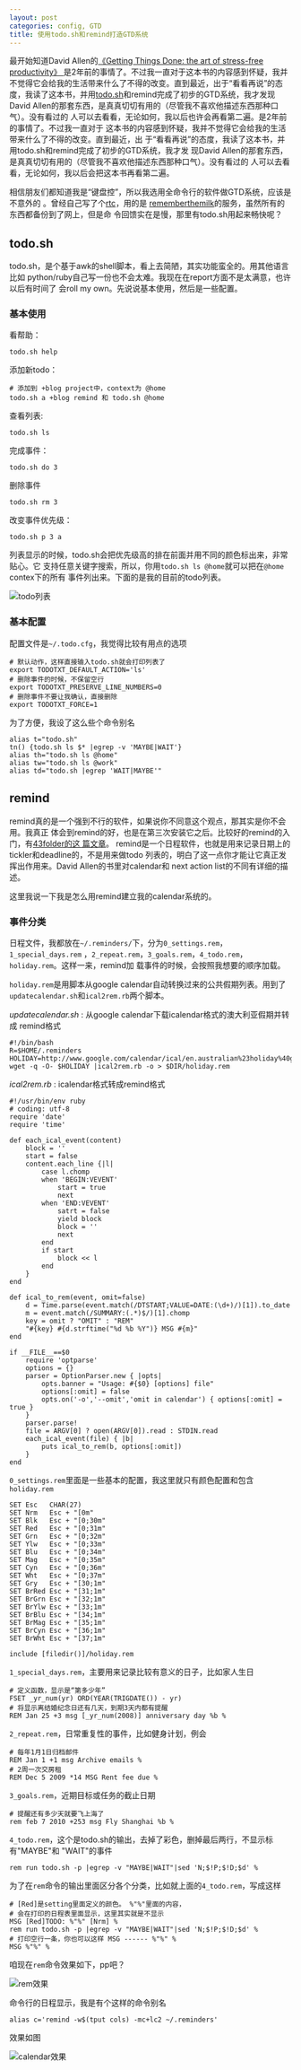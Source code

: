 ```yaml
---
layout: post
categories: config, GTD
title: 使用todo.sh和remind打造GTD系统
---
```


最开始知道David Allen的[《Getting Things Done: the art of stress-free
productivity》
](http://www.amazon.com/Getting-Things-Done-Stress-Free-Productivity/dp/0142000280)是2年前的事情了。不过我一直对于这本书的内容感到怀疑，我并不觉得它会给我的生活带来什么了不得的改变。直到最近，出于“看看再说”的态度，我读了这本书，并用[todo.sh](http://todotxt.com)和remind完成了初步的GTD系统，我才发现David
Allen的那套东西，是真真切切有用的（尽管我不喜欢他描述东西那种口气）。没有看过的
人可以去看看，无论如何，我以后也许会再看第二遍。是2年前的事情了。不过我一直对于
这本书的内容感到怀疑，我并不觉得它会给我的生活带来什么了不得的改变。直到最近，出
于“看看再说”的态度，我读了这本书，并用todo.sh和remind完成了初步的GTD系统，我才发
现David
Allen的那套东西，是真真切切有用的（尽管我不喜欢他描述东西那种口气）。没有看过的
人可以去看看，无论如何，我以后会把这本书再看第二遍。

相信朋友们都知道我是“键盘控”，所以我选用全命令行的软件做GTD系统，应该是不意外的
。曾经自己写了个[rtc](http://github.com/roylez/rtc)，用的是
[rememberthemilk](http://rmilk.com)的服务，虽然所有的东西都备份到了网上，但是命
令回馈实在是慢，那里有todo.sh用起来畅快呢？

## todo.sh 

todo.sh，是个基于awk的shell脚本，看上去简陋，其实功能蛮全的。用其他语言比如
python/ruby自己写一份也不会太难。我现在在report方面不是太满意，也许以后有时间了
会roll my own。先说说基本使用，然后是一些配置。

### 基本使用

看帮助：

    todo.sh help

添加新todo：

    # 添加到 +blog project中，context为 @home
    todo.sh a +blog remind 和 todo.sh @home

查看列表:

    todo.sh ls

完成事件：

    todo.sh do 3

删除事件

    todo.sh rm 3

改变事件优先级：

    todo.sh p 3 a

列表显示的时候，todo.sh会把优先级高的排在前面并用不同的颜色标出来，非常贴心。它
支持任意关键字搜索，所以，你用`todo.sh ls @home`就可以把在`@home` contex下的所有
事件列出来。下面的是我的目前的todo列表。

![todo列表](http://dl.getdropbox.com/u/243979/screenshot/shot201001101335.png)

### 基本配置

配置文件是`~/.todo.cfg`，我觉得比较有用点的选项

    # 默认动作，这样直接输入todo.sh就会打印列表了
    export TODOTXT_DEFAULT_ACTION='ls'
    # 删除事件的时候，不保留空行
    export TODOTXT_PRESERVE_LINE_NUMBERS=0
    # 删除事件不要让我确认，直接删除
    export TODOTXT_FORCE=1

为了方便，我设了这么些个命令别名

    alias t="todo.sh"
    tn() {todo.sh ls $* |egrep -v 'MAYBE|WAIT'}
    alias th="todo.sh ls @home"
    alias tw="todo.sh ls @work"
    alias td="todo.sh |egrep 'WAIT|MAYBE'"

## remind

remind真的是一个强到不行的软件，如果说你不同意这个观点，那其实是你不会用。我真正
体会到remind的好，也是在第三次安装它之后。比较好的remind的入门，有[43folder的这
篇文章](http://www.43folders.com/2005/02/24/guest-mike-harris-looks-at-remind)。
remind是一个日程软件，也就是用来记录日期上的tickler和deadline的，不是用来做todo
列表的，明白了这一点你才能让它真正发挥出作用来。David Allen的书里对calendar和
next action list的不同有详细的描述。

这里我说一下我是怎么用remind建立我的calendar系统的。

### 事件分类

日程文件，我都放在`~/.reminders/`下，分为`0_settings.rem`，`1_special_days.rem`
，`2_repeat.rem`，`3_goals.rem`，`4_todo.rem`，`holiday.rem`。这样一来，remind加
载事件的时候，会按照我想要的顺序加载。

`holiday.rem`是用脚本从google calendar自动转换过来的公共假期列表。用到了
`updatecalendar.sh`和`ical2rem.rb`两个脚本。

*updatecalendar.sh* : 从google calendar下载icalendar格式的澳大利亚假期并转成
remind格式

    #!/bin/bash
    R=$HOME/.reminders
    HOLIDAY=http://www.google.com/calendar/ical/en.australian%23holiday%40group.v.calendar.google.com/public/basic.ics
    wget -q -O- $HOLIDAY |ical2rem.rb -o > $DIR/holiday.rem

*ical2rem.rb* : icalendar格式转成remind格式


    #!/usr/bin/env ruby
    # coding: utf-8
    require 'date'
    require 'time'

    def each_ical_event(content)
        block = ''
        start = false
        content.each_line {|l|
            case l.chomp
            when 'BEGIN:VEVENT'
                start = true
                next
            when 'END:VEVENT'
                satrt = false
                yield block
                block = ''
                next
            end
            if start
                block << l
            end
        }
    end

    def ical_to_rem(event, omit=false)
        d = Time.parse(event.match(/DTSTART;VALUE=DATE:(\d+)/)[1]).to_date
        m = event.match(/SUMMARY:(.*)$/)[1].chomp
        key = omit ? "OMIT" : "REM"
        "#{key} #{d.strftime("%d %b %Y")} MSG #{m}"
    end

    if __FILE__==$0
        require 'optparse'
        options = {}
        parser = OptionParser.new { |opts|
            opts.banner = "Usage: #{$0} [options] file"
            options[:omit] = false
            opts.on('-o','--omit','omit in calendar') { options[:omit] = true }
        }
        parser.parse!
        file = ARGV[0] ? open(ARGV[0]).read : STDIN.read
        each_ical_event(file) { |b|
            puts ical_to_rem(b, options[:omit])
        }
    end

`0_settings.rem`里面是一些基本的配置，我这里就只有颜色配置和包含`holiday.rem`

    SET Esc   CHAR(27)
    SET Nrm   Esc + "[0m"
    SET Blk   Esc + "[0;30m"
    SET Red   Esc + "[0;31m"
    SET Grn   Esc + "[0;32m"
    SET Ylw   Esc + "[0;33m"
    SET Blu   Esc + "[0;34m"
    SET Mag   Esc + "[0;35m"
    SET Cyn   Esc + "[0;36m"
    SET Wht   Esc + "[0;37m"
    SET Gry   Esc + "[30;1m"
    SET BrRed Esc + "[31;1m"
    SET BrGrn Esc + "[32;1m"
    SET BrYlw Esc + "[33;1m"
    SET BrBlu Esc + "[34;1m"
    SET BrMag Esc + "[35;1m"
    SET BrCyn Esc + "[36;1m"
    SET BrWht Esc + "[37;1m"

    include [filedir()]/holiday.rem

`1_special_days.rem`，主要用来记录比较有意义的日子，比如家人生日

    # 定义函数，显示是“第多少年”
    FSET _yr_num(yr) ORD(YEAR(TRIGDATE()) - yr)
    # 将显示离结婚纪念日还有几天，到期3天内都有提醒
    REM Jan 25 +3 msg [_yr_num(2008)] anniversary day %b %

`2_repeat.rem`，日常重复性的事件，比如健身计划，例会

    # 每年1月1日归档邮件
    REM Jan 1 +1 msg Archive emails %
    # 2周一次交房租
    REM Dec 5 2009 *14 MSG Rent fee due %

`3_goals.rem`，近期目标或任务的截止日期

    # 提醒还有多少天就要飞上海了
    rem feb 7 2010 +253 msg Fly Shanghai %b %

`4_todo.rem`，这个是todo.sh的输出，去掉了彩色，删掉最后两行，不显示标有"MAYBE"和
"WAIT"的事件

    rem run todo.sh -p |egrep -v "MAYBE|WAIT"|sed 'N;$!P;$!D;$d' %

为了在`rem`命令的输出里面区分各个分类，比如就上面的`4_todo.rem`，写成这样

    # [Red]是setting里面定义的颜色。 %"%"里面的内容，
    # 会在打印的日程表里面显示，这里其实就是不显示
    MSG [Red]TODO: %"%" [Nrm] %
    rem run todo.sh -p |egrep -v "MAYBE|WAIT"|sed 'N;$!P;$!D;$d' %
    # 打印空行一条，你也可以这样 MSG ------ %"%" %
    MSG %"%" %

咱现在`rem`命令效果如下，pp吧？

![rem效果](http://kimag.es/share/8341580.png)

命令行的日程显示，我是有个这样的命令别名

    alias c='remind -w$(tput cols) -mc+lc2 ~/.reminders'

效果如图

![calendar效果](http://kimag.es/share/41229582.png)
